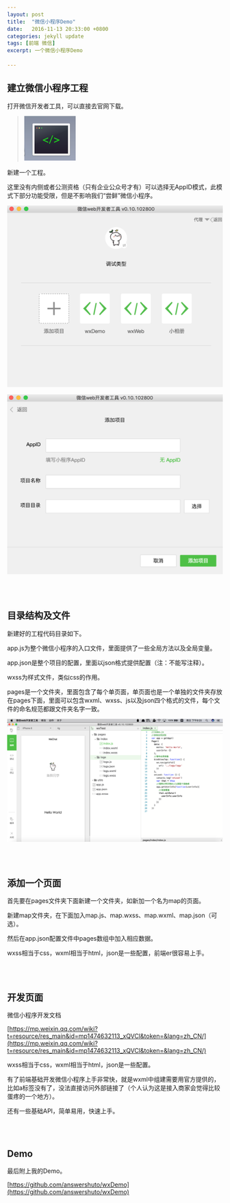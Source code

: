 ```yaml
---
layout: post
title:  "微信小程序Demo"
date:   2016-11-13 20:33:00 +0800
categories: jekyll update
tags: [前端 微信] 
excerpt: 一个微信小程序Demo

---
```




## 建立微信小程序工程

打开微信开发者工具，可以直接去官网下载。

> ![img](/img/wxDemo/img1.png)

新建一个工程。

这里没有内侧或者公测资格（只有企业公众号才有）可以选择无AppID模式，此模式下部分功能受限，但是不影响我们“尝鲜”微信小程序。

![img](/img/wxDemo/img2.png)

![img](/img/wxDemo/img3.png)

<br />

<br />

## 目录结构及文件

新建好的工程代码目录如下。

app.js为整个微信小程序的入口文件，里面提供了一些全局方法以及全局变量。

app.json是整个项目的配置，里面以json格式提供配置（注：不能写注释）。

wxss为样式文件，类似css的作用。

pages是一个文件夹，里面包含了每个单页面，单页面也是一个单独的文件夹存放在pages下面，里面可以包含wxml、wxss、js以及json四个格式的文件，每个文件的命名规范都跟文件夹名字一致。

![img](/img/wxDemo/img4.png)

<br />

<br />

## 添加一个页面

首先要在pages文件夹下面新建一个文件夹，如新加一个名为map的页面。

新建map文件夹，在下面加入map.js、map.wxss、map.wxml、map.json（可选）。

然后在app.json配置文件中pages数组中加入相应数据。

wxss相当于css，wxml相当于html，json是一些配置，前端er很容易上手。

<br />

<br />

## 开发页面

微信小程序开发文档

[https://mp.weixin.qq.com/wiki?t=resource/res_main&id=mp1474632113_xQVCl&token=&lang=zh_CN/](https://mp.weixin.qq.com/wiki?t=resource/res_main&id=mp1474632113_xQVCl&token=&lang=zh_CN/)

wxss相当于css，wxml相当于html，json是一些配置。

有了前端基础开发微信小程序上手非常快，就是wxml中组建需要用官方提供的，比如a标签没有了，没法直接访问外部链接了（个人认为这是接入商家会觉得比较蛋疼的一个地方）。

还有一些基础API，简单易用，快速上手。

<br />

<br />

## Demo

最后附上我的Demo。

[https://github.com/answershuto/wxDemo](https://github.com/answershuto/wxDemo)

